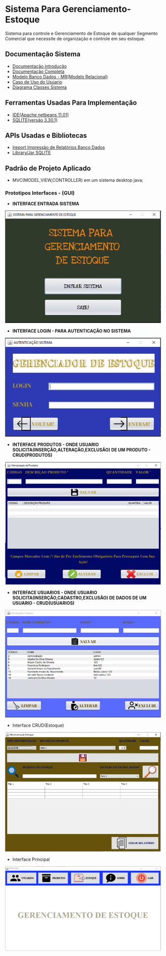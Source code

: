 # Sistema Para Gerenciamento-Estoque
Sistema para controle e Gerenciamento de Estoque de qualquer Segmento Comercial que necessite de organização e controle em seu estoque.
## Documentação Sistema
 * [Documentação introdução](https://github.com/Samuel-Amaro/Gerenciamento-Estoque/blob/master/Documentacao/Documentacao-Introducao.pdf)
 * [Documentação Completa](https://github.com/Samuel-Amaro/Gerenciamento-Estoque/blob/master/Documentacao/Documentacao-Completa-Sistema.pdf)
 * [Modelo Banco Dados - MR(Modelo Relacional)](https://github.com/Samuel-Amaro/Gerenciamento-Estoque/blob/master/Documentacao/Diagrama-Banco-Dados.pdf)
 * [Caso de Uso do Usúario](https://github.com/Samuel-Amaro/Gerenciamento-Estoque/blob/master/Documentacao/Diagrama-Caso-Uso-Usuario.png)
 * [Diagrama Classes Sistema](https://github.com/Samuel-Amaro/Gerenciamento-Estoque/blob/master/Documentacao/Diagrama-Classes-UML.pdf)
 ## Ferramentas Usadas Para Implementação
 * [IDE(Apache netbeans 11.01)](https://netbeans.apache.org/)
 * [SQLITE(versão 3.30.1)](https://www.sqlitetutorial.net/download-install-sqlite/)
 ## APIs Usadas e Bibliotecas
 * [Ireport Impressão de Relatórios Banco Dados](https://sourceforge.net/projects/ireport/)
 * [Library/Jar SQLITE](https://bitbucket.org/xerial/sqlite-jdbc/downloads/)
 ## Padrão de Projeto Aplicado
 * MVC(MODEL,VIEW,CONTROLLER) em um sistema desktop java;
 ### Prototipos Interfaces - (GUI)
 * **INTERFACE ENTRADA SISTEMA**
 
 
 ![Tela Entrada](https://github.com/Samuel-Amaro/Gerenciamento-Estoque/blob/master/Prototipos-Telas/interface-entrada-sistema.PNG)
 * **INTERFACE LOGIN - PARA AUTENTICAÇÃO NO SISTEMA**
 
 
 ![Tela Login](https://github.com/Samuel-Amaro/Gerenciamento-Estoque/blob/master/Prototipos-Telas/interface-Login-Correta.PNG)
 * **INTERFACE PRODUTOS - ONDE USUARIO SOLICITA(INSERÇÃO,ALTERAÇÃO,EXCLUSÃO) DE UM PRODUTO - CRUD(PRODUTOS)**
 
 
 ![Tela Produtos](https://github.com/Samuel-Amaro/Gerenciamento-Estoque/blob/master/Prototipos-Telas/interface-CRUD-produtos-Certa.PNG)
 * **INTERFACE USUARIOS - ONDE USUARIO SOLICITA(INSERÇÃO,CADASTRO,EXCLUSÃO) DE DADOS DE UM USUARIO - CRUD(USUARIOS)**
 
 
 ![Tela usuarios](https://github.com/Samuel-Amaro/Gerenciamento-Estoque/blob/master/Prototipos-Telas/interface-CRUD-usuarios-Sistema-Certa.PNG)
 * Interface CRUD(Estoque)
 
 
 ![Tela Estoque](https://github.com/Samuel-Amaro/Gerenciamento-Estoque/blob/master/Prototipos-Telas/prototipo-interface-estoque.PNG)
 * Interface Principal
 
 
 ![Tela Principal](https://github.com/Samuel-Amaro/Gerenciamento-Estoque/blob/master/Prototipos-Telas/prototipo-interface-principal.PNG)
